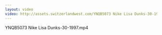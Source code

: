 ```yaml
---
layout: video
video: http://assets.switzerlandwest.com/YNQB5073 Nike Lisa Dunks-30-1997.mp4
---
```

YNQB5073 Nike Lisa Dunks-30-1997.mp4

